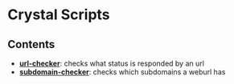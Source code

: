 # Crystal Scripts

## Contents

- **[url-checker](https://github.com/tim0-12432/crystal-tools/tree/master/url-checker)**:
    checks what status is responded by an url
- **[subdomain-checker](https://github.com/tim0-12432/crystal-tools/tree/master/subdomain-checker)**:
    checks which subdomains a weburl has
